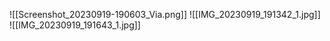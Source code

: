 ![[Screenshot_20230919-190603_Via.png]]
![[IMG_20230919_191342_1.jpg]]
![[IMG_20230919_191643_1.jpg]]